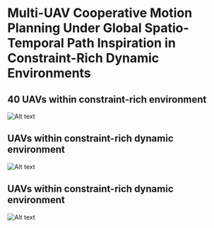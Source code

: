 
# Multi-UAV Cooperative Motion Planning Under Global Spatio-Temporal Path Inspiration in Constraint-Rich Dynamic Environments
## 40 UAVs within constraint-rich environment
![Alt text](src/constraint-rich_environment-min.gif)
## UAVs within constraint-rich dynamic environment

![Alt text](src/dynamic1-min.gif)
## UAVs within constraint-rich dynamic environment
![Alt text](src/dynamic2-min.gif)
